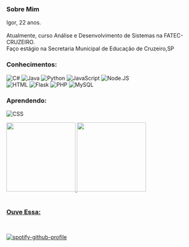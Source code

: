 
<h3> Sobre Mim</h3>
<div class = "idade">
Igor, 22 anos.       
</div><br>
Atualmente, curso Análise e Desenvolvimento de Sistemas na FATEC-CRUZEIRO.<br>
Faço estágio na Secretaria Municipal de Educação de Cruzeiro,SP

<h3>Conhecimentos:</h3>

![C#](https://img.shields.io/badge/C%23-black?style=for-the-badge&logo=c-sharp)
![Java](https://img.shields.io/badge/Java-black?style=for-the-badge&logo=java)
![Python](https://img.shields.io/badge/Python-black?style=for-the-badge&logo=python)
![JavaScript](https://img.shields.io/badge/JavaScript-black?style=for-the-badge&logo=javascript)
![Node.JS](https://img.shields.io/badge/NodeJS-black?style=for-the-badge&logo=nodedotjs&logoColor=green)<br>
![HTML](https://img.shields.io/badge/HTML5-black?style=for-the-badge&logo=html5&logoColor=orange)
![Flask](https://img.shields.io/badge/Flask-black?style=for-the-badge&logo=flask&logoColor=green)
![PHP](https://img.shields.io/badge/PHP-black?style=for-the-badge&logo=php&logoColor=blue)
![MySQL](https://img.shields.io/badge/MySQL-black?style=for-the-badge&logo=mysql&logoColor=white)


    
          

<h3>Aprendendo:</h3>


![CSS](https://img.shields.io/badge/CSS-black?style=for-the-badge&logo=css3&logoColor=purple)

          
          
          

<div>
<a href="https://github.com/Igao2">
<img height="180em" src="https://github-readme-stats-sigma-five.vercel.app/api?username=Igao2&show_icons=true&theme=radical&include_all_commits=true&count_private=true">
<img height="180em" src="https://github-readme-stats-sigma-five.vercel.app/api/top-langs/?username=Igao2&layout=compact&theme=radical">
</div>
</div>

<br>
<h3>Ouve Essa: </h3>
<br>
<div>

[![spotify-github-profile](https://spotify-github-profile.vercel.app/api/view?uid=21kuzk763oikfp25wjseag2wi&cover_image=false&theme=default&show_offline=false&background_color=000000&interchange=false&bar_color=53b14f&bar_color_cover=false)](https://spotify-github-profile.vercel.app/api/view?uid=21kuzk763oikfp25wjseag2wi&redirect=true)
</div>





